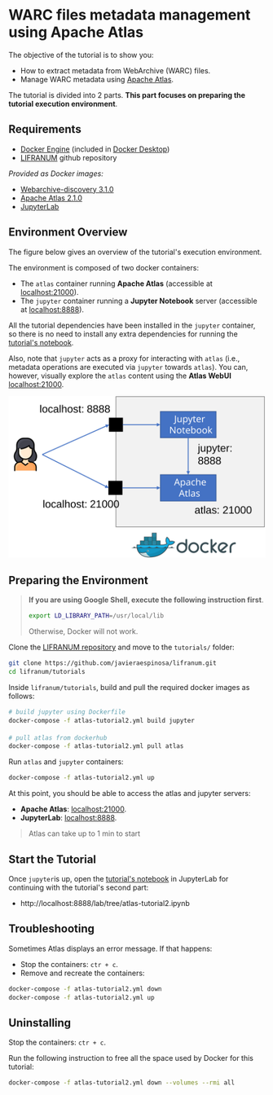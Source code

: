 
# WARC files metadata management using Apache Atlas

The objective of the tutorial is to show you:

* How to extract metadata from WebArchive (WARC) files.
* Manage WARC metadata using [Apache Atlas](http://atlas.apache.org/).

The tutorial is divided into 2 parts. **This part focuses on preparing the tutorial execution environment**.

## Requirements

* [Docker Engine](https://docs.docker.com/engine/install/) (included in [Docker Desktop](https://docs.docker.com/desktop/))
* [LIFRANUM](https://github.com/javieraespinosa/lifranum) github repository

_Provided as Docker images:_

* [Webarchive-discovery 3.1.0](https://github.com/ukwa/webarchive-discovery)
* [Apache Atlas 2.1.0](http://atlas.apache.org/2.1.0)
* [JupyterLab](https://jupyterlab.readthedocs.io/en/stable/)

## Environment Overview

The figure below gives an overview of the tutorial's execution environment.

The environment is composed of two docker containers:

* The `atlas` container running **Apache Atlas** (accessible at [localhost:21000](http://localhost:21000)).
* The `jupyter` container running a **Jupyter Notebook** server (accessible at [localhost:8888](http://localhost:8888)).

All the tutorial dependencies have been installed in the `jupyter` container, so there is no need to install any extra dependencies for running the [tutorial's notebook](atlas-tutorial2.ipynb).

Also, note that `jupyter` acts as a proxy for interacting with `atlas` (i.e., metadata operations are executed via `jupyter` towards `atlas`). You can, however, visually explore the `atlas` content using the **Atlas WebUI** [localhost:21000](http://localhost:21000).

![Environment](img/env-overview.svg)

## Preparing the Environment

> **If you are using Google Shell, execute the following instruction first**.
> 
> ```sh
> export LD_LIBRARY_PATH=/usr/local/lib
> ```
> 
> Otherwise, Docker will not work.

Clone the [LIFRANUM repository](https://github.com/javieraespinosa/lifranum) and move to the `tutorials/` folder:

```sh
git clone https://github.com/javieraespinosa/lifranum.git
cd lifranum/tutorials
```

Inside `lifranum/tutorials`, build and pull the required docker images as follows:

```sh
# build jupyter using Dockerfile
docker-compose -f atlas-tutorial2.yml build jupyter

# pull atlas from dockerhub
docker-compose -f atlas-tutorial2.yml pull atlas
```

Run `atlas` and `jupyter` containers:

```sh
docker-compose -f atlas-tutorial2.yml up
```

At this point, you should be able to access the atlas and jupyter servers:

* **Apache Atlas**: [localhost:21000](http://localhost:21000).
* **JupyterLab**: [localhost:8888](http://localhost:8888).

> Atlas can take up to 1 min to start

## Start the Tutorial

Once `jupyter`is up, open the [tutorial's notebook](atlas-tutorial2.ipynb) in JupyterLab for continuing with the tutorial's second part:

* http://localhost:8888/lab/tree/atlas-tutorial2.ipynb

## Troubleshooting

Sometimes Atlas displays an error message. If that happens:

* Stop the containers: `ctr + c`.
* Remove and recreate the containers:

```sh
docker-compose -f atlas-tutorial2.yml down
docker-compose -f atlas-tutorial2.yml up
```

## Uninstalling

Stop the containers: `ctr + c`.

Run the following instruction to free all the space used by Docker for this tutorial:

```sh
docker-compose -f atlas-tutorial2.yml down --volumes --rmi all
```
